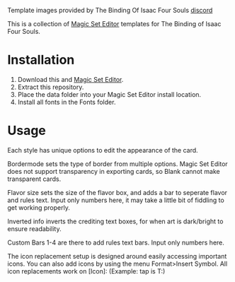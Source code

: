 Template images provided by The Binding Of Isaac Four Souls [discord](https://discord.gg/MSUnun9)

This is a collection of [Magic Set Editor](https://github.com/twanvl/MagicSetEditor2) templates for The Binding of Isaac Four Souls.

# Installation

1. Download this and [Magic Set Editor](https://magicseteditor.boards.net/page/downloads).
2. Extract this repository.
3. Place the data folder into your Magic Set Editor install location.
4. Install all fonts in the Fonts folder.

# Usage

Each style has unique options to edit the appearance of the card.

Bordermode sets the type of border from multiple options. Magic Set Editor does not support transparency in exporting cards, so Blank cannot make transparent cards.

Flavor size sets the size of the flavor box, and adds a bar to seperate flavor and rules text. Input only numbers here, it may take a little bit of fiddling to get working properly.

Inverted info inverts the crediting text boxes, for when art is dark/bright to ensure readability.

Custom Bars 1-4 are there to add rules text bars. Input only numbers here.

The icon replacement setup is designed around easily accessing important icons. You can also add icons by using the menu Format>Insert Symbol. All icon replacements work on [Icon]: (Example: tap is T:)
